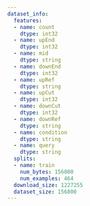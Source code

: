 ```yaml
---
dataset_info:
  features:
  - name: count
    dtype: int32
  - name: upEnd
    dtype: int32
  - name: mid
    dtype: string
  - name: downEnd
    dtype: int32
  - name: upRef
    dtype: string
  - name: upCut
    dtype: int32
  - name: downCut
    dtype: int32
  - name: downRef
    dtype: string
  - name: condition
    dtype: string
  - name: query
    dtype: string
  splits:
  - name: train
    num_bytes: 156800
    num_examples: 464
  download_size: 1227255
  dataset_size: 156800
---
```

